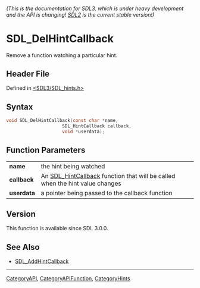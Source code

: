 ###### (This is the documentation for SDL3, which is under heavy development and the API is changing! [SDL2](https://wiki.libsdl.org/SDL2/) is the current stable version!)
# SDL_DelHintCallback

Remove a function watching a particular hint.

## Header File

Defined in [<SDL3/SDL_hints.h>](https://github.com/libsdl-org/SDL/blob/main/include/SDL3/SDL_hints.h)

## Syntax

```c
void SDL_DelHintCallback(const char *name,
                     SDL_HintCallback callback,
                     void *userdata);
```

## Function Parameters

|                  |                                                                                                  |
| ---------------- | ------------------------------------------------------------------------------------------------ |
| **name**         | the hint being watched                                                                           |
| **callback**     | An [SDL_HintCallback](SDL_HintCallback) function that will be called when the hint value changes |
| **userdata**     | a pointer being passed to the callback function                                                  |

## Version

This function is available since SDL 3.0.0.

## See Also

- [SDL_AddHintCallback](SDL_AddHintCallback)

----
[CategoryAPI](CategoryAPI), [CategoryAPIFunction](CategoryAPIFunction), [CategoryHints](CategoryHints)

